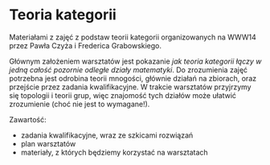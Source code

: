 # Teoria kategorii

Materiałami z zajęć z podstaw teorii kategorii organizowanych na WWW14 przez Pawła Czyża i Frederica Grabowskiego.

Głównym założeniem warsztatów jest pokazanie _jak teoria kategorii łączy w jedną całość pozornie odległe działy matematyki_. Do zrozumienia zajęć potrzebna jest odrobina teorii mnogości, głównie działań na zbiorach, oraz przejście przez zadania kwalifikacyjne. W trakcie warsztatów przyjrzymy się topologii i teorii grup, więc znajomość tych działów może ułatwić zrozumienie (choć nie jest to wymagane!).


Zawartość:

  - zadania kwalifikacyjne, wraz ze szkicami rozwiązań
  - plan warsztatów
  - materiały, z których będziemy korzystać na warsztatach
